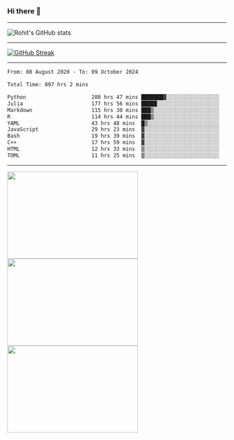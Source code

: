 ### Hi there 👋

<hr/>

![Rohit's GitHub stats](https://github-readme-stats.vercel.app/api?username=RohitRathore1&show_icons=true&theme=transparent)

<hr/>

[![GitHub Streak](http://github-readme-streak-stats.herokuapp.com?user=RohitRathore1&theme=dark&mode=weekly)](https://git.io/streak-stats)

<hr/>

<!--START_SECTION:waka-->

```txt
From: 08 August 2020 - To: 09 October 2024

Total Time: 897 hrs 2 mins

Python                     280 hrs 47 mins ███████▓░░░░░░░░░░░░░░░░░   31.30 %
Julia                      177 hrs 56 mins █████░░░░░░░░░░░░░░░░░░░░   19.84 %
Markdown                   115 hrs 30 mins ███▒░░░░░░░░░░░░░░░░░░░░░   12.88 %
R                          114 hrs 44 mins ███▒░░░░░░░░░░░░░░░░░░░░░   12.79 %
YAML                       43 hrs 48 mins  █▒░░░░░░░░░░░░░░░░░░░░░░░   04.88 %
JavaScript                 29 hrs 23 mins  ▓░░░░░░░░░░░░░░░░░░░░░░░░   03.28 %
Bash                       19 hrs 39 mins  ▓░░░░░░░░░░░░░░░░░░░░░░░░   02.19 %
C++                        17 hrs 59 mins  ▓░░░░░░░░░░░░░░░░░░░░░░░░   02.01 %
HTML                       12 hrs 33 mins  ▒░░░░░░░░░░░░░░░░░░░░░░░░   01.40 %
TOML                       11 hrs 25 mins  ▒░░░░░░░░░░░░░░░░░░░░░░░░   01.27 %
```

<!--END_SECTION:waka-->

<hr/>

<p>
  <img src="https://wakatime.com/share/@TeAmp0is0N/0205e68a-e5ed-48bf-b870-3c94c1fa77d3.svg" width="300" height="200">
  <img src="https://wakatime.com/share/@TeAmp0is0N/3935ee43-08a3-493e-8b95-60c1f9204b15.svg" width="300" height="200">
  <img src="https://wakatime.com/share/@TeAmp0is0N/8717aacc-7340-44e0-abb1-987dc9823fcd.svg" width="300" height="200">
</p>




